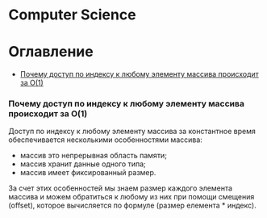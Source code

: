 Computer Science
================

# Оглавление

- [Почему доступ по индексу к любому элементу массива происходит за O(1)](#Почему-доступ-по-индексу-к-любому-элементу-массива-происходит-за-O(1))


<a name='Почему-доступ-по-индексу-к-любому-элементу-массива-происходит-за-O(1)'></a>
### Почему доступ по индексу к любому элементу массива происходит за O(1)

Доступ по индексу к любому элементу массива за константное время обеспечивается
несколькими особенностями массива:

- массив это непрерывная область памяти;
- массив хранит данные одного типа;
- массив имеет фиксированный размер.

За счет этих особенностей мы знаем размер каждого элемента массива и можем
обратиться к любому из них при помощи смещения (offset), которое вычисляется 
по формуле (размер елемента * индекс).
